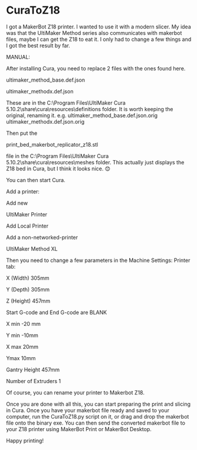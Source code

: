 # CuraToZ18
I got a MakerBot Z18 printer. I wanted to use it with a modern slicer. My idea was that the UltiMaker Method series also communicates with makerbot files, maybe I can get the Z18 to eat it. I only had to change a few things and I got the best result by far.

MANUAL:

After installing Cura, you need to replace 2 files with the ones found here.

ultimaker_method_base.def.json

ultimaker_methodx.def.json

These are in the
C:\Program Files\UltiMaker Cura 5.10.2\share\cura\resources\definitions
folder. It is worth keeping the original, renaming it.
e.g. ultimaker_method_base.def.json.orig
ultimaker_methodx.def.json.orig

Then put the

print_bed_makerbot_replicator_z18.stl

file in the
C:\Program Files\UltiMaker Cura 5.10.2\share\cura\resources\meshes
folder. This actually just displays the Z18 bed in Cura, but I think it looks nice. 😊

You can then start Cura.

Add a printer:

Add new

UltiMaker Printer

Add Local Printer

Add a non-networked-printer

UltiMaker Method XL


Then you need to change a few parameters in the Machine Settings:
Printer tab:

X (Width) 305mm

Y (Depth) 305mm

Z (Height) 457mm

Start G-code and End G-code are BLANK


X min -20 mm

Y min -10mm

X max 20mm

Ymax 10mm

Gantry Height 457mm

Number of Extruders 1


Of course, you can rename your printer to Makerbot Z18.

Once you are done with all this, you can start preparing the print and slicing in Cura.
Once you have your makerbot file ready and saved to your computer, run the CuraToZ18.py script on it, or drag and drop the makerbot file onto the binary exe.
You can then send the converted makerbot file to your Z18 printer using MakerBot Print or MakerBot Desktop.

Happy printing!
